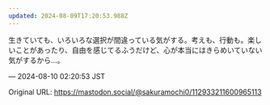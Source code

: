 ```yaml
---
updated: 2024-08-09T17:20:53.988Z
---
```


<p>生きていても、いろいろな選択が間違っている気がする。考えも、行動も。楽しいことがあったり、自由を感じてるふうだけど、心が本当にはきらめいていない気がするから…。</p>

&mdash; 2024-08-10 02:20:53 JST

Original URL: https://mastodon.social/@sakuramochi0/112933211600965113
